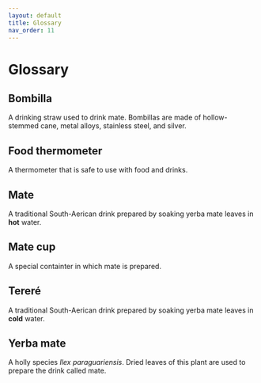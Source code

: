 ```yaml
---
layout: default
title: Glossary
nav_order: 11
---
```


# Glossary

## Bombilla
A drinking straw used to drink mate. Bombillas are made of hollow-stemmed cane, metal alloys, stainless steel, and silver.

## Food thermometer
A thermometer that is safe to use with food and drinks.

## Mate
A traditional South-Aerican drink prepared by soaking yerba mate leaves in **hot** water.

## Mate cup
A special containter in which mate is prepared.

## Tereré 
A traditional South-Aerican drink prepared by soaking yerba mate leaves in **cold** water.

## Yerba mate
A holly species *Ilex paraguariensis*. Dried leaves of this plant are used to prepare the drink called mate.